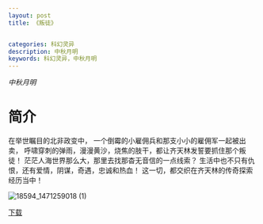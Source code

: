 ```yaml
---
layout: post
title: 《叛徒》


categories: 科幻灵异
description: 中秋月明
keywords: 科幻灵异，中秋月明
---
```


*中秋月明*

# 简介

在举世瞩目的北非政变中，   一个倒霉的小雇佣兵和那支小小的雇佣军一起被出卖，   呼啸穿刺的弹雨，漫漫黄沙，烧焦的肢干，都让齐天林发誓要抓住那个叛徒！   茫茫人海世界那么大，那里去找那杳无音信的一点线索？   生活中也不只有仇恨，还有爱情，阴谋，奇遇，忠诚和热血！   这一切，都交织在齐天林的传奇探索经历当中！

![18594_1471259018 (1)](http://tvax2.sinaimg.cn/large/008dGP0Fgy1gu35c6tdxij305k06ojro.jpg)

[下载](https://link.jscdn.cn/1drv/aHR0cHM6Ly8xZHJ2Lm1zL3QvcyFBaGU2R2dNWmVFb2poVGU0UEtpRTc2VU1mTy1wP2U9RlRndTBL.txt)

